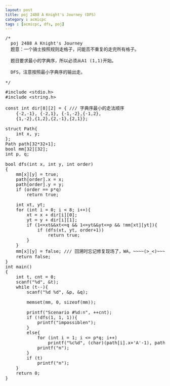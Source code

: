 ```yaml
---
layout: post
title: poj 2488 A Knight's Journey (DFS)
category : acmicpc
tags : [acmicpc, dfs, poj]
---
```


<pre>/*
  poj 2488 A Knight's Journey
  题意：一个骑士按照规则走格子，问能否不重复的走完所有格子。
  
  题目要求最小的字典序，所以必须从A1 (1,1)开始。
  
  DFS，注意按照最小字典序的输出走。
  
*/</pre>
<!--more-->
<pre>
#include &lt;stdio.h&gt;
#include &lt;string.h&gt;

const int dir[8][2] = { /// 字典序最小的走法顺序
    {-2,-1}, {-2,1}, {-1,-2},{-1,2},
    {1,-2},{1,2},{2,-1},{2,1}};

struct Path{
    int x, y;
};
Path path[32*32+1];
bool mm[32][32];
int p, q;

bool dfs(int x, int y, int order)
{
    mm[x][y] = true;
    path[order].x = x;
    path[order].y = y;
    if (order == p*q)
        return true;
    
    int xt, yt;
    for (int i = 0; i &lt; 8; i++){
        xt = x + dir[i][0];
        yt = y + dir[i][1];
        if (1&lt;=xt&amp;&amp;xt&lt;=q &amp;&amp; 1&lt;=yt&amp;&amp;yt&lt;=p &amp;&amp; !mm[xt][yt]){
            if (dfs(xt, yt, order+1))
                return true;
        }
    }
    mm[x][y] = false; /// 回溯时忘记修复现场了，WA，~~~~(&gt;_&lt;)~~~~ 
    return false;
}
int main()
{
    int t, cnt = 0;
    scanf("%d", &amp;t);
    while (t--){
        scanf("%d %d", &amp;p, &amp;q);
        
        memset(mm, 0, sizeof(mm));
        
        printf("Scenario #%d:n", ++cnt);
        if (!dfs(1, 1, 1)){
            printf("impossiblen");
        }
        else{
            for (int i = 1; i &lt;= p*q; i++)
                printf("%c%d", (char)(path[i].x+'A'-1), path[i].y);
            printf("n");
        }
        if (t)
            printf("n");
    }
    return 0;
}</pre>
